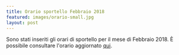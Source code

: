 ```yaml
---
title: Orario sportello Febbraio 2018
featured: images/orario-small.jpg
layout: post
---
```


Sono stati inseriti gli orari di sportello per il mese di Febbraio 2018.
È possibile consultare l'orario aggiornato <a href="/orari.html">qui</a>.
